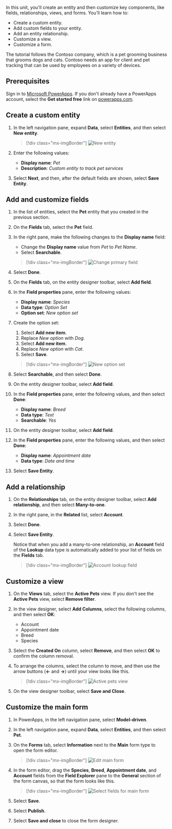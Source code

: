 In this unit, you'll create an entity and then customize key components, like fields, relationships, views, and forms. You'll learn how to:

- Create a custom entity.
- Add custom fields to your entity.
- Add an entity relationship.
- Customize a view.
- Customize a form.

The tutorial follows the Contoso company, which is a pet grooming business that grooms dogs and cats. Contoso needs an app for client and pet tracking that can be used by employees on a variety of devices.

## Prerequisites

Sign in to [Microsoft PowerApps](https://web.powerapps.com/?utm_source=padocs&utm_medium=linkinadoc&utm_campaign=referralsfromdoc). If you don't already have a PowerApps account, select the **Get started free** link on [powerapps.com](https://web.powerapps.com/?utm_source=padocs&utm_medium=linkinadoc&utm_campaign=referralsfromdoc).

## Create a custom entity

1. In the left navigation pane, expand **Data**, select **Entities**, and then select **New entity**.

    > [!div class="mx-imgBorder"]
    > ![New entity](../media/create-new-entity.png)

2. Enter the following values:

    - **Display name**: *Pet*
    - **Description**: *Custom entity to track pet services*

3. Select **Next**, and then, after the default fields are shown, select **Save Entity**.

## Add and customize fields

1. In the list of entities, select the **Pet** entity that you created in the previous section.
2. On the **Fields** tab, select the **Pet** field.
3. In the right pane, make the following changes to the **Display name** field:

    - Change the **Display name** value from *Pet* to *Pet Name*.
    - Select **Searchable**.

    > [!div class="mx-imgBorder"]
    > ![Change primary field](../media/primary-field.png)

3. Select **Done**.
4. On the **Fields** tab, on the entity designer toolbar, select **Add field**.
5. In the **Field properties** pane, enter the following values:

    - **Display name**: *Species*
    - **Data type**: *Option Set*
    - **Option set**: *New option set*

6. Create the option set:

    1. Select **Add new item**.
    2. Replace *New option* with *Dog*.
    3. Select **Add new item**.
    4. Replace *New option* with *Cat*.
    5. Select **Save**.

    > [!div class="mx-imgBorder"]
    > ![New option set](../media/optionset-add-items.png)

7. Select **Searchable**, and then select **Done**.
8. On the entity designer toolbar, select **Add field**.
9. In the **Field properties** pane, enter the following values, and then select **Done**:

    - **Display name**: *Breed*
    - **Data type**: *Text*
    - **Searchable**: *Yes*

10. On the entity designer toolbar, select **Add field**.
11. In the **Field properties** pane, enter the following values, and then select **Done**:

    - **Display name**: *Appointment date*
    - **Data type**: *Date and time*

12. Select **Save Entity**.

## Add a relationship

1. On the **Relationships** tab, on the entity designer toolbar, select **Add relationship**, and then select **Many-to-one**.
2. In the right pane, in the **Related** list, select **Account**.
3. Select **Done**.
4. Select **Save Entity**.

    Notice that when you add a many-to-one relationship, an **Account** field of the **Lookup** data type is automatically added to your list of fields on the **Fields** tab.

    > [!div class="mx-imgBorder"]
    > ![Account lookup field](../media/account-lookup-field.png)

## Customize a view

1. On the **Views** tab, select the **Active Pets** view. If you don't see the **Active Pets** view, select **Remove filter**.
2. In the view designer, select **Add Columns**, select the following columns, and then select **OK**:

    - Account
    - Appointment date
    - Breed
    - Species

3. Select the **Created On** column, select **Remove**, and then select **OK** to confirm the column removal.
4. To arrange the columns, select the column to move, and then use the arrow buttons (**\<-** and **-\>**) until your view looks like this.

    > [!div class="mx-imgBorder"]
    > ![Active pets view](../media/active-pets-view.png)

5. On the view designer toolbar, select **Save and Close**.

## Customize the main form

1. In PowerApps, in the left navigation pane, select **Model-driven**.
2. In the left navigation pane, expand **Data**, select **Entities**, and then select **Pet**.
3. On the **Forms** tab, select **Information** next to the **Main** form type to open the form editor.

    > [!div class="mx-imgBorder"]
    > ![Edit main form](../media/main-form-edit.png)

4. In the form editor, drag the **Species**, **Breed**, **Appointment date**, and **Account** fields from the **Field Explorer** pane to the **General** section of the form canvas, so that the form looks like this.

    > [!div class="mx-imgBorder"]
    > ![Select fields for main form](../media/main-form-edit2.png)

5. Select **Save**.
6. Select **Publish**.
7. Select **Save and close** to close the form designer.

